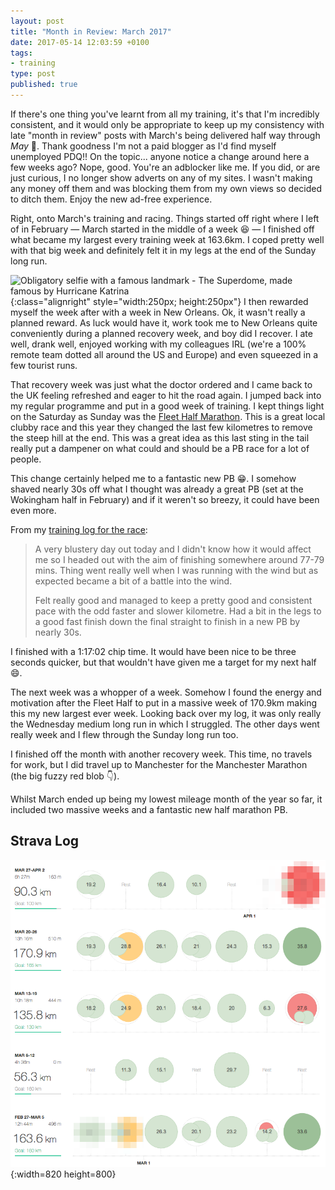 ```yaml
---
layout: post
title: "Month in Review: March 2017"
date: 2017-05-14 12:03:59 +0100
tags:
- training
type: post
published: true
---
```


If there's one thing you've learnt from all my training, it's that I'm incredibly consistent, and it would only be appropriate to keep up my consistency with late "month in review" posts with March's being delivered half way through _May_ 🎉. Thank goodness I'm not a paid blogger as I'd find myself unemployed PDQ!! On the topic... anyone notice a change around here a few weeks ago?  Nope, good. You're an adblocker like me. If you did, or are just curious, I no longer show adverts on any of my sites. I wasn't making any money off them and was blocking them from my own views so decided to ditch them. Enjoy the new ad-free experience.

Right, onto March's training and racing.  Things started off right where I left of in February — March started in the middle of a week 😆 — I finished off what became my largest every training week at 163.6km. I coped pretty well with that big week and definitely felt it in my legs at the end of the Sunday long run.

![Obligatory selfie with a famous landmark - The Superdome, made famous by Hurricane Katrina](https://instagram.flhr2-2.fna.fbcdn.net/t51.2885-15/s640x640/sh0.08/e35/17265472_1001538416613254_1539888402889965568_n.jpg){:class="alignright" style="width:250px; height:250px"} I then rewarded myself the week after with a week in New Orleans. Ok, it wasn't really a planned reward. As luck would have it, work took me to New Orleans quite conveniently during a planned recovery week, and boy did I recover. I ate well, drank well, enjoyed working with my colleagues IRL (we're a 100% remote team dotted all around the US and Europe) and even squeezed in a few tourist runs.

That recovery week was just what the doctor ordered and I came back to the UK feeling refreshed and eager to hit the road again. I jumped back into my regular programme and put in a good week of training. I kept things light on the Saturday as Sunday was the [Fleet Half Marathon](http://fleethalfmarathon.com/). This is a great local clubby race and this year they changed the last few kilometres to remove the steep hill at the end.  This was a great idea as this last sting in the tail really put a dampener on what could and should be a PB race for a lot of people.

This change certainly helped me to a fantastic new PB 😁. I somehow shaved nearly 30s off what I thought was already a great PB (set at the Wokingham half in February) and if it weren't so breezy, it could have been even more.

From my [training log for the race](https://www.strava.com/activities/906148439/overview):

> A very blustery day out today and I didn't know how it would affect me so I headed out with the aim of finishing somewhere around 77-79 mins. Thing went really well when I was running with the wind but as expected became a bit of a battle into the wind.
>
> Felt really good and managed to keep a pretty good and consistent pace with the odd faster and slower kilometre. Had a bit in the legs to a good fast finish down the final straight to finish in a new PB by nearly 30s.

I finished with a 1:17:02 chip time. It would have been nice to be three seconds quicker, but that wouldn't have given me a target for my next half 😄.

The next week was a whopper of a week. Somehow I found the energy and motivation after the Fleet Half to put in a massive week of 170.9km making this my new largest ever week. Looking back over my log, it was only really the Wednesday medium long run in which I struggled. The other days went really week and I flew through the Sunday long run too.

I finished off the month with another recovery week. This time, no travels for work, but I did travel up to Manchester for the Manchester Marathon (the big fuzzy red blob 👇).

Whilst March ended up being my lowest mileage month of the year so far, it included two massive weeks and a fantastic new half marathon PB.

## Strava Log

![Strava log: March](/img/mir-mar-2017.png){:width=820 height=800}
